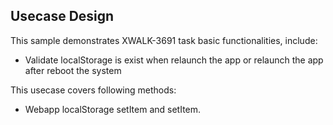 ## Usecase Design

This sample demonstrates XWALK-3691 task basic functionalities, include:

* Validate localStorage is exist when relaunch the app or relaunch the app after reboot the system

This usecase covers following methods:

* Webapp localStorage setItem and setItem.

